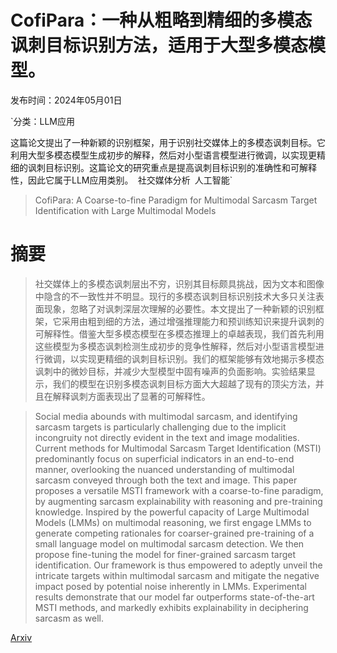 # CofiPara：一种从粗略到精细的多模态讽刺目标识别方法，适用于大型多模态模型。

发布时间：2024年05月01日

`分类：LLM应用

这篇论文提出了一种新颖的识别框架，用于识别社交媒体上的多模态讽刺目标。它利用大型多模态模型生成初步的解释，然后对小型语言模型进行微调，以实现更精细的讽刺目标识别。这篇论文的研究重点是提高讽刺目标识别的准确性和可解释性，因此它属于LLM应用类别。` `社交媒体分析` `人工智能`

> CofiPara: A Coarse-to-fine Paradigm for Multimodal Sarcasm Target Identification with Large Multimodal Models

# 摘要

> 社交媒体上的多模态讽刺层出不穷，识别其目标颇具挑战，因为文本和图像中隐含的不一致性并不明显。现行的多模态讽刺目标识别技术大多只关注表面现象，忽略了对讽刺深层次理解的必要性。本文提出了一种新颖的识别框架，它采用由粗到细的方法，通过增强推理能力和预训练知识来提升讽刺的可解释性。借鉴大型多模态模型在多模态推理上的卓越表现，我们首先利用这些模型为多模态讽刺检测生成初步的竞争性解释，然后对小型语言模型进行微调，以实现更精细的讽刺目标识别。我们的框架能够有效地揭示多模态讽刺中的微妙目标，并减少大型模型中固有噪声的负面影响。实验结果显示，我们的模型在识别多模态讽刺目标方面大大超越了现有的顶尖方法，并且在解释讽刺方面表现出了显著的可解释性。

> Social media abounds with multimodal sarcasm, and identifying sarcasm targets is particularly challenging due to the implicit incongruity not directly evident in the text and image modalities. Current methods for Multimodal Sarcasm Target Identification (MSTI) predominantly focus on superficial indicators in an end-to-end manner, overlooking the nuanced understanding of multimodal sarcasm conveyed through both the text and image. This paper proposes a versatile MSTI framework with a coarse-to-fine paradigm, by augmenting sarcasm explainability with reasoning and pre-training knowledge. Inspired by the powerful capacity of Large Multimodal Models (LMMs) on multimodal reasoning, we first engage LMMs to generate competing rationales for coarser-grained pre-training of a small language model on multimodal sarcasm detection. We then propose fine-tuning the model for finer-grained sarcasm target identification. Our framework is thus empowered to adeptly unveil the intricate targets within multimodal sarcasm and mitigate the negative impact posed by potential noise inherently in LMMs. Experimental results demonstrate that our model far outperforms state-of-the-art MSTI methods, and markedly exhibits explainability in deciphering sarcasm as well.

[Arxiv](https://arxiv.org/abs/2405.00390)